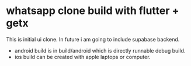 # whatsapp clone build with flutter + getx


This is initial ui clone.
In future i am going to  include supabase backend.

* android build is in build/android which is directly runnable debug build.
*  ios build can be created with apple laptops or computer.

